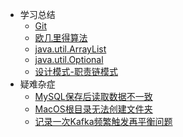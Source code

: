 - 学习总结
	- [Git](summary/2020110601.md)
	- [欧几里得算法](summary/2020030518.md)
	- [java.util.ArrayList](summary/2020060320.md)
	- [java.util.Optional](summary/2020060822.md)
	- [设计模式-职责链模式](summary/2021020619.md)
- 疑难杂症
	- [MySQL保存后读取数据不一致](problem/2020092001.md)
	- [MacOS根目录无法创建文件夹](problem/2020081401.md)
	- [记录一次Kafka频繁触发再平衡问题](problem/2020122922.md)


